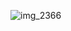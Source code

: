 ![img_2366](https://user-images.githubusercontent.com/26795040/159970057-2e4a914b-2f8f-4116-8a54-7bdbc65bfc25.jpg)
